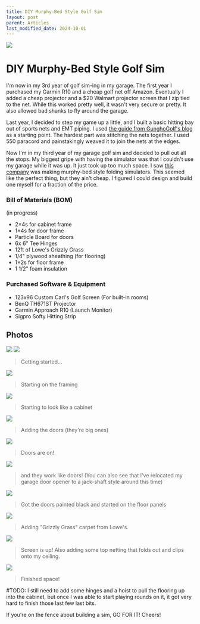 ```yaml
---
title: DIY Murphy-Bed Style Golf Sim
layout: post
parent: Articles
last_modified_date: 2024-10-01
---
```


<img src="/assets/golf-sim-2024.jpg" />

# DIY Murphy-Bed Style Golf Sim

I'm now in my 3rd year of golf sim-ing in my garage. The first year I purchased my Garmin R10 and a cheap golf net off Amazon. Eventually I added a cheap projector and a $20 Walmart projector screen that I zip tied to the net. While this worked pretty well, it wasn't very secure or pretty. It also allowed bad shanks to fly around the garage.

Last year, I decided to step my game up a little, and I built a basic hitting bay out of sports nets and EMT piping. I used [the guide from GunghoGolf's blog](https://gunghogolf.com/blogs/simulators/how-to-build-your-own-diy-impact-screen-enclosure-for-your-golf-simulator-studio) as a starting point. The hardest part was stitching the nets together. I used 550 paracord and painstakingly weaved it to join the nets at the edges.

Now I'm in my third year of my garage golf sim and decided to pull out all the stops. My biggest gripe with having the simulator was that I couldn't use my garage while it was up. It just took up too much space. I saw [this company](https://www.murphygolfsimulators.com/dimensions) was making murphy-bed style folding simulators. This seemed like the perfect thing, but they ain't cheap. I figured I could design and build one myself for a fraction of the price.

### Bill of Materials (BOM)

(in progress)

- 2&times;4s for cabinet frame
- 1&times;4s for door frame
- Particle Board for doors
- 6x 6" Tee Hinges
- 12ft of Lowe's Grizzly Grass
- 1/4" plywood sheathing (for flooring)
- 1&times;2s for floor frame
- 1 1/2" foam insulation

### Purchased Software &amp; Equipment

- 123x96 Custom Carl's Golf Screen (For built-in rooms)
- BenQ TH671ST Projector
- Garmin Approach R10 (Launch Monitor)
- Sigpro Softy Hitting Strip

## Photos

<img src="../assets/golf-sim-plans.jpg" />
<img src="../assets/sim-build/simbuild_01.jpg" />

> Getting started...

<img src="../assets/sim-build/simbuild_02.jpg" />

> Starting on the framing

<img src="../assets/sim-build/simbuild_03.jpg" />

> Starting to look like a cabinet

<img src="../assets/sim-build/simbuild_04.jpg" />

> Adding the doors (they're big ones)

<img src="../assets/sim-build/simbuild_05.jpg" />

> Doors are on!

<img src="../assets/sim-build/simbuild_06.jpg" />

> and they work like doors! (You can also see that I've relocated my garage door opener to a jack-shaft style around this time)

<img src="../assets/sim-build/simbuild_08.jpg" />

> Got the doors painted black and started on the floor panels

<img src="../assets/sim-build/simbuild_09.jpg" />

> Adding "Grizzly Grass" carpet from Lowe's.

<img src="../assets/sim-build/simbuild_10.jpg" />

> Screen is up! Also adding some top netting that folds out and clips onto my ceiling.

<img src="../assets/sim-build/simbuild_11.jpg" />

> Finished space!

#TODO: I still need to add some hinges and a hoist to pull the flooring up into the cabinet, but once I was able to start playing rounds on it, it got very hard to finish those last few last bits.

If you're on the fence about building a sim, GO FOR IT! Cheers!
